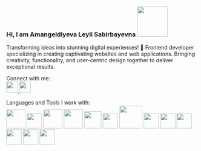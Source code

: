 ### Hi, I am Amangeldiyeva Leyli Sabirbayevna <img src="https://media0.giphy.com/media/pr1dbVONbGeVvSiECh/giphy.gif?cid=ecf05e4759fxbd950wuw6isk3q572jyz6h4cfy656vl73p2m&ep=v1_stickers_search&rid=giphy.gif&ct=s" width="80px">

Transforming ideas into stunning digital experiences! 🚀 Frontend developer specializing in creating captivating websites and web applications. Bringing creativity, functionality, and user-centric design together to deliver exceptional results.

Connect with me: <br>
<a href="www.linkedin.com/in/leyli-amangeldiyeva-b84658282">
  <img src="https://cdn.pixabay.com/photo/2017/08/23/22/59/linked-in-2674741_640.png" width="30px">
</a>
<a href="https://discord.com/channels/@me">
  <img src="https://i.imgur.com/CE9uEkx.jpg" width="30px">
</a>

Languages and Tools I work with:<br>
<img src="https://img.freepik.com/free-icon/html-5_318-674234.jpg?size=626&ext=jpg" width="50px">
<img src="https://gas-kvas.com/uploads/posts/2023-02/1675463198_gas-kvas-com-p-fonovii-risunok-v-css3-3.png" width="40px">
<img src="https://upload.wikimedia.org/wikipedia/commons/thumb/b/b2/Bootstrap_logo.svg/1200px-Bootstrap_logo.svg.png" width="50px">
<img src="https://i2.wp.com/miro.medium.com/1*CE8M-Lil_f-CA9YmSx3XAA.png" width="50px">
<img src="https://www.freedownloadlogo.com/logos/t/tailwindcss.svg" width="45px">
<img src="https://slivmk.com/wp-content/uploads/2023/04/udemy-sovremennyj-javascript-s-nulya-na-realnyh-proektah-denis-meshheryakov_6434dc5d2e458.png" width="40px">
<img src="https://www.mag-corp.com/wp-content/uploads/2021/08/angular.png" width="60px">
<img src="https://gitlab.com/uploads/-/system/project/avatar/33045377/2507930-middle.png" width="40px">
<img src="" width="40px">
<img src="" width="40px">
<img src="https://www.pinclipart.com/picdir/big/147-1475273_hot-to-reset-reinitialise-a-git-repository-git.png" width="40px">
<img src="https://avatars.dzeninfra.ru/get-zen_doc/2945823/pub_5f71f045837d8d53234e1c32_5f71f0874fade30a2ab6df15/scale_1200" width="40px">
<img src="" width="40px">
